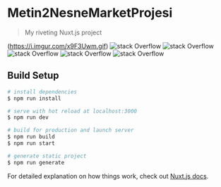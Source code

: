 # Metin2NesneMarketProjesi

> My riveting Nuxt.js project


(https://i.imgur.com/x9F3Uwm.gif)
![stack Overflow](https://i.imgur.com/ctFaKSl.gif)
![stack Overflow](https://i.imgur.com/Ol35h09.gif)
![stack Overflow](https://i.imgur.com/L8NIAqm.gif)
![stack Overflow](https://i.imgur.com/SbT3QX4.gif)
![stack Overflow](https://i.imgur.com/JZPqoua.gif)








## Build Setup

``` bash
# install dependencies
$ npm run install

# serve with hot reload at localhost:3000
$ npm run dev

# build for production and launch server
$ npm run build
$ npm run start

# generate static project
$ npm run generate
```

For detailed explanation on how things work, check out [Nuxt.js docs](https://nuxtjs.org).
